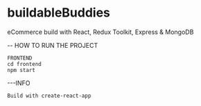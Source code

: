 # buildableBuddies

eCommerce build with React, Redux Toolkit, Express &amp; MongoDB

-- HOW TO RUN THE PROJECT

    FRONTEND
    cd frontend
    npm start

---INFO

    Build with create-react-app
